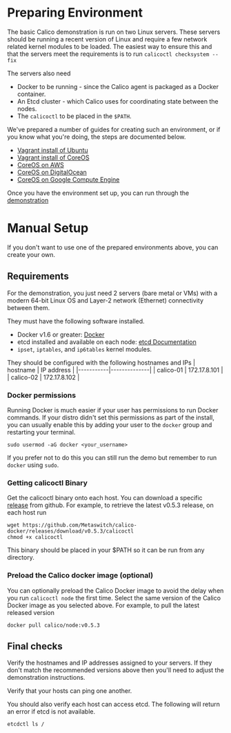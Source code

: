 # Preparing Environment 
The basic Calico demonstration is run on two Linux servers. These servers should be running a recent version of Linux and require a few network related kernel modules to be loaded. The easiest way to ensure this and that the servers meet the requirements is to run `calicoctl checksystem --fix`

The servers also need
* Docker to be running - since the Calico agent is packaged as a Docker container.
* An Etcd cluster - which Calico uses for coordinating state between the nodes.
* The `calicoctl` to be placed in the `$PATH`.

We've prepared a number of guides for creating such an environment, or if you know what you're doing, the steps are documented below.
* [Vagrant install of Ubuntu](https://github.com/Metaswitch/calico-ubuntu-vagrant) 
* [Vagrant install of CoreOS](https://github.com/Metaswitch/calico-coreos-vagrant-example)
* [CoreOS on AWS](AWS.md)
* [CoreOS on DigitalOcean](DigitalOcean.md)
* [CoreOS on Google Compute Engine](GCE.md)

Once you have the environment set up, you can run through the [demonstration](Demonstration.md)

# Manual Setup

If you don't want to use one of the prepared environments above, you can create your own. 

## Requirements

For the demonstration, you just need 2 servers (bare metal or VMs) with a modern 64-bit Linux OS and Layer-2 network (Ethernet) connectivity between them.

They must have the following software installed.
 * Docker v1.6 or greater: [Docker](http://www.docker.com)
 * etcd installed and available on each node: [etcd Documentation](https://coreos.com/etcd/docs/latest/)
 * `ipset`, `iptables`, and `ip6tables` kernel modules.

They should be configured with the following hostnames and IPs
| hostname  | IP address   |
|-----------|--------------|
| calico-01 | 172.17.8.101 |
| calico-02 | 172.17.8.102 |

### Docker permissions
Running Docker is much easier if your user has permissions to run Docker commands. If your distro didn't set this permissions as part of the install, you can usually enable this by adding your user to the `docker` group and restarting your terminal.

    sudo usermod -aG docker <your_username>

If you prefer not to do this you can still run the demo but remember to run `docker` using `sudo`.

### Getting calicoctl Binary
Get the calicoctl binary onto each host.  You can download a specific [release](https://github.com/Metaswitch/calico-docker/releases/) from github.  For example, to retrieve the latest v0.5.3 release, on each host run

	wget https://github.com/Metaswitch/calico-docker/releases/download/v0.5.3/calicoctl
	chmod +x calicoctl
	
This binary should be placed in your $PATH so it can be run from any directory.

### Preload the Calico docker image (optional)
You can optionally preload the Calico Docker image to avoid the delay when you run `calicoctl node` the first time. 
Select the same version of the Calico Docker image as you selected above.  For example, to pull the latest released version

    docker pull calico/node:v0.5.3

## Final checks

Verify the hostnames and IP addresses assigned to your servers.  If they don't match the recommended versions above then you'll need to adjust the demonstration instructions.

Verify that your hosts can ping one another.

You should also verify each host can access etcd.  The following will return an error if etcd is not available.

    etcdctl ls /